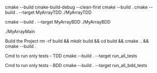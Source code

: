 cmake --build cmake-build-debug --clean-first
cmake --build .
cmake --build . --target MyArrayTDD
./MyArrayTDD

cmake --build . --target MyArrayBDD
./MyArrayBDD

./MyArrayMain


Build the Project
rm -rf build && mkdir build && cd build && cmake .. && cmake --build .

Cmd to run only tests - TDD
cmake --build . --target run_all_tests

Cmd to run only tests - BDD
cmake --build . --target run_all_bdd_tests

